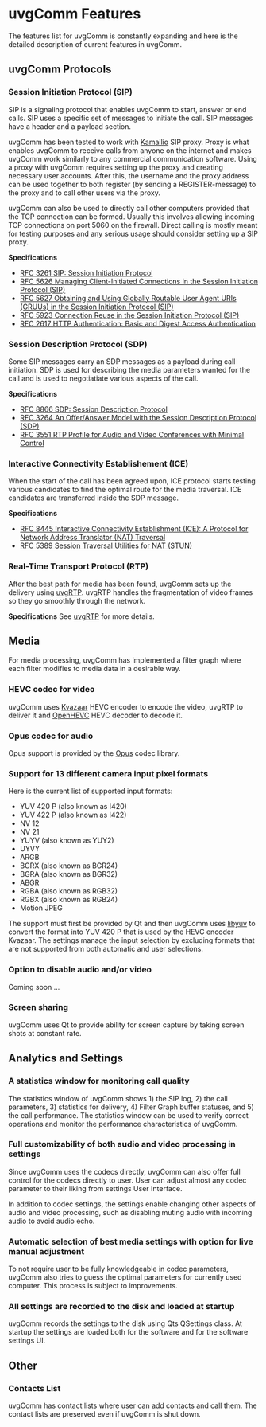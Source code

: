 uvgComm Features
================

The features list for uvgComm is constantly expanding and here is the detailed description of current features in uvgComm.

## uvgComm Protocols

### Session Initiation Protocol (SIP)

SIP is a signaling protocol that enables uvgComm to start, answer or end calls. SIP uses a specific set of messages to initiate the call. SIP messages have a header and a payload section.

uvgComm has been tested to work with [Kamailio](https://www.kamailio.org/) SIP proxy. Proxy is what enables uvgComm to receive calls from anyone on the internet and makes uvgComm work similarly to any commercial communication software. Using a proxy with uvgComm requires setting up the proxy and creating necessary user accounts. After this, the username and the proxy address can be used together to both register (by sending a REGISTER-message) to the proxy and to call other users via the proxy.

uvgComm can also be used to directly call other computers provided that the TCP connection can be formed. Usually this involves allowing incoming TCP connections on port 5060 on the firewall. Direct calling is mostly meant for testing purposes and any serious usage should consider setting up a SIP proxy.

**Specifications**
- [RFC 3261 SIP: Session Initiation Protocol](https://www.rfc-editor.org/rfc/rfc3261)
- [RFC 5626 Managing Client-Initiated Connections in the Session Initiation Protocol (SIP)](https://www.rfc-editor.org/rfc/rfc5626)
- [RFC 5627 Obtaining and Using Globally Routable User Agent URIs (GRUUs) in the Session Initiation Protocol (SIP)](https://www.rfc-editor.org/rfc/rfc5627)
- [RFC 5923 Connection Reuse in the Session Initiation Protocol (SIP)](https://www.rfc-editor.org/rfc/rfc5923)
- [RFC 2617 HTTP Authentication: Basic and Digest Access Authentication](https://www.rfc-editor.org/rfc/rfc2617)

### Session Description Protocol (SDP)

Some SIP messages carry an SDP messages as a payload during call initiation. SDP is used for describing the media parameters wanted for the call and is used to negotiatiate various aspects of the call.

**Specifications**
- [RFC 8866 SDP: Session Description Protocol](https://datatracker.ietf.org/doc/html/rfc8866)
- [RFC 3264 An Offer/Answer Model with the Session Description Protocol (SDP)](https://www.rfc-editor.org/rfc/rfc3264.html)
- [RFC 3551 RTP Profile for Audio and Video Conferences with Minimal Control](https://www.rfc-editor.org/rfc/rfc3551)

### Interactive Connectivity Establishement (ICE)

When the start of the call has been agreed upon, ICE protocol starts testing various candidates to find the optimal route for the media traversal. ICE candidates are transferred inside the SDP message.

**Specifications**
- [RFC 8445 Interactive Connectivity Establishment (ICE): A Protocol for Network Address Translator (NAT) Traversal](https://www.rfc-editor.org/rfc/rfc8445)
- [RFC 5389 Session Traversal Utilities for NAT (STUN)](https://www.rfc-editor.org/rfc/rfc5389)

### Real-Time Transport Protocol (RTP)

After the best path for media has been found, uvgComm sets up the delivery using [uvgRTP](https://github.com/ultravideo/uvgRTP). uvgRTP handles the fragmentation of video frames so they go smoothly through the network.

**Specifications**
See [uvgRTP](https://github.com/ultravideo/uvgRTP) for more details.




## Media 

For media processing, uvgComm has implemented a filter graph where each filter modifies to media data in a desirable way.

### HEVC codec for video

uvgComm uses [Kvazaar](https://github.com/ultravideo/kvazaar) HEVC encoder to encode the video, uvgRTP to deliver it and [OpenHEVC](https://github.com/OpenHEVC/openHEVC) HEVC decoder to decode it.

### Opus codec for audio

Opus support is provided by the [Opus](http://opus-codec.org/) codec library.

### Support for 13 different camera input pixel formats

Here is the current list of supported input formats:

- YUV 420 P (also known as I420)
- YUV 422 P (also known as I422)
- NV 12
- NV 21
- YUYV (also known as YUY2)
- UYVY
- ARGB
- BGRX (also known as BGR24)
- BGRA (also known as BGR32)
- ABGR
- RGBA (also known as RGB32)
- RGBX (also known as RGB24)
- Motion JPEG

The support must first be provided by Qt and then uvgComm uses [libyuv](https://chromium.googlesource.com/libyuv/libyuv/) to convert the format into YUV 420 P that is used by the HEVC encoder Kvazaar. The settings manage the input selection by excluding formats that are not supported from both automatic and user selections.

### Option to disable audio and/or video

Coming soon ...

### Screen sharing

uvgComm uses Qt to provide ability for screen capture by taking screen shots at constant rate.




## Analytics and Settings

### A statistics window for monitoring call quality

The statistics window of uvgComm shows 1) the SIP log, 2) the call parameters, 3) statistics for delivery, 4) Filter Graph buffer statuses, and 5) the call performance. The  statistics window can be used to verify correct operations and monitor the performance characteristics of uvgComm.

### Full customizability of both audio and video processing in settings

Since uvgComm uses the codecs directly, uvgComm can also offer full control for the codecs directly to user. User can adjust almost any codec parameter to their liking from settings User Interface.

In addition to codec settings, the settings enable changing other aspects of audio and video processing, such as disabling muting audio with incoming audio to avoid audio echo.

### Automatic selection of best media settings with option for live manual adjustment

To not require user to be fully knowledgeable in codec parameters, uvgComm also tries to guess the optimal parameters for currently used computer. This process is subject to improvements.

### All settings are recorded to the disk and loaded at startup

uvgComm records the settings to the disk using Qts QSettings class. At startup the settings are loaded both for the software and for the software settings UI.




## Other

### Contacts List

uvgComm has contact lists where user can add contacts and call them. The contact lists are preserved even if uvgComm is shut down.